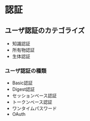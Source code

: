 # 認証

## ユーザ認証のカテゴライズ

- 知識認証
- 所有物認証
- 生体認証

### ユーザ認証の種類

- Basic認証
- Digest認証
- セッションベース認証
- トークンベース認証
- ワンタイムパスワード
- OAuth
